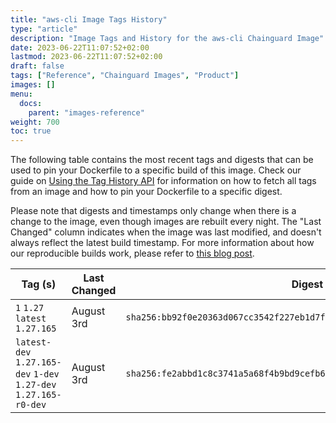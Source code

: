 ```yaml
---
title: "aws-cli Image Tags History"
type: "article"
description: "Image Tags and History for the aws-cli Chainguard Image"
date: 2023-06-22T11:07:52+02:00
lastmod: 2023-06-22T11:07:52+02:00
draft: false
tags: ["Reference", "Chainguard Images", "Product"]
images: []
menu:
  docs:
    parent: "images-reference"
weight: 700
toc: true
---
```


The following table contains the most recent tags and digests that can be used to pin your Dockerfile to a specific build of this image. Check our guide on [Using the Tag History API](/chainguard/chainguard-images/using-the-tag-history-api/) for information on how to fetch all tags from an image and how to pin your Dockerfile to a specific digest.

Please note that digests and timestamps only change when there is a change to the image, even though images are rebuilt every night. The "Last Changed" column indicates when the image was last modified, and doesn't always reflect the latest build timestamp. For more information about how our reproducible builds work, please refer to [this blog post](https://www.chainguard.dev/unchained/reproducing-chainguards-reproducible-image-builds).

| Tag (s)                                                           | Last Changed | Digest                                                                    |
|-------------------------------------------------------------------|--------------|---------------------------------------------------------------------------|
|  `1` `1.27` `latest` `1.27.165`                                   | August 3rd   | `sha256:bb92f0e20363d067cc3542f227eb1d7ff94681047153e065bf3db54e144a9ac6` |
|  `latest-dev` `1.27.165-dev` `1-dev` `1.27-dev` `1.27.165-r0-dev` | August 3rd   | `sha256:fe2abbd1c8c3741a5a68f4b9bd9cefb61ebd68cb3f2da4721237df34e4d7d6c1` |
